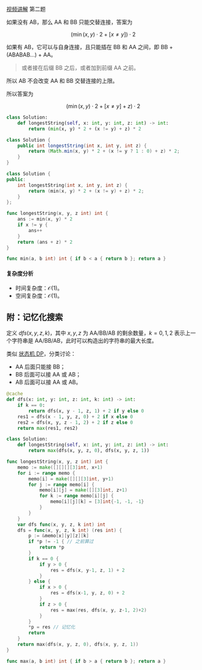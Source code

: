 [视频讲解](https://www.bilibili.com/video/BV1am4y1a7Zi/) 第二题

如果没有 AB，那么 AA 和 BB 只能交替连接，答案为

$$
(\min(x,y)\cdot 2 + [x\ne y])\cdot 2
$$

如果有 AB，它可以与自身连接，且只能插在 BB 和 AA 之间，即 BB + (ABABAB...) + AA。

> 或者接在后缀 BB 之后，或者加到前缀 AA 之前。

所以 AB 不会改变 AA 和 BB 交替连接的上限。

所以答案为

$$
(\min(x,y)\cdot 2 + [x\ne y] + z)\cdot 2
$$

```py [sol-Python3]
class Solution:
    def longestString(self, x: int, y: int, z: int) -> int:
        return (min(x, y) * 2 + (x != y) + z) * 2
```

```java [sol-Java]
class Solution {
    public int longestString(int x, int y, int z) {
        return (Math.min(x, y) * 2 + (x != y ? 1 : 0) + z) * 2;
    }
}
```

```cpp [sol-C++]
class Solution {
public:
    int longestString(int x, int y, int z) {
        return (min(x, y) * 2 + (x != y) + z) * 2;
    }
};
```

```go [sol-Go]
func longestString(x, y, z int) int {
	ans := min(x, y) * 2
	if x != y {
		ans++
	}
	return (ans + z) * 2
}

func min(a, b int) int { if b < a { return b }; return a }
```

#### 复杂度分析

- 时间复杂度：$\mathcal{O}(1)$。
- 空间复杂度：$\mathcal{O}(1)$。

## 附：记忆化搜索

定义 $\textit{dfs}(x,y,z,k)$，其中 $x,y,z$ 为 AA/BB/AB 的剩余数量，$k=0,1,2$ 表示上一个字符串是 AA/BB/AB，此时可以构造出的字符串的最大长度。

类似 [状态机 DP](https://www.bilibili.com/video/BV1ho4y1W7QK/)，分类讨论：

- AA 后面只能接 BB；
- BB 后面可以接 AA 或 AB；
- AB 后面可以接 AA 或 AB。

```py [sol-Python3]
@cache
def dfs(x: int, y: int, z: int, k: int) -> int:
    if k == 0:
        return dfs(x, y - 1, z, 1) + 2 if y else 0
    res1 = dfs(x - 1, y, z, 0) + 2 if x else 0
    res2 = dfs(x, y, z - 1, 2) + 2 if z else 0
    return max(res1, res2)

class Solution:
    def longestString(self, x: int, y: int, z: int) -> int:
        return max(dfs(x, y, z, 0), dfs(x, y, z, 1))
```

```go [sol-Go]
func longestString(x, y, z int) int {
	memo := make([][][][3]int, x+1)
	for i := range memo {
		memo[i] = make([][][3]int, y+1)
		for j := range memo[i] {
			memo[i][j] = make([][3]int, z+1)
			for k := range memo[i][j] {
				memo[i][j][k] = [3]int{-1, -1, -1}
			}
		}
	}
	var dfs func(x, y, z, k int) int
	dfs = func(x, y, z, k int) (res int) {
		p := &memo[x][y][z][k]
		if *p != -1 { // 之前算过
			return *p
		}
		if k == 0 {
			if y > 0 {
				res = dfs(x, y-1, z, 1) + 2
			}
		} else {
			if x > 0 {
				res = dfs(x-1, y, z, 0) + 2
			}
			if z > 0 {
				res = max(res, dfs(x, y, z-1, 2)+2)
			}
		}
		*p = res // 记忆化
		return
	}
	return max(dfs(x, y, z, 0), dfs(x, y, z, 1))
}

func max(a, b int) int { if b > a { return b }; return a }
```
